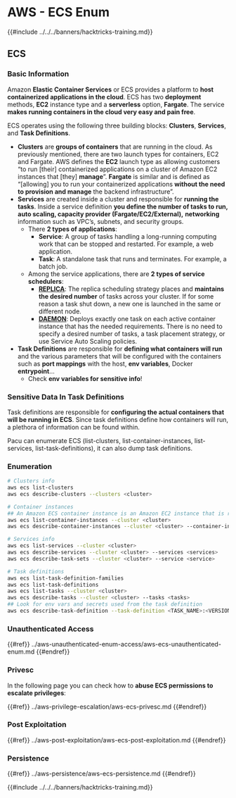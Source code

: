 # AWS - ECS Enum

{{#include ../../../banners/hacktricks-training.md}}

## ECS

### Basic Information

Amazon **Elastic Container Services** or ECS provides a platform to **host containerized applications in the cloud**. ECS has two **deployment** methods, **EC2** instance type and a **serverless** option, **Fargate**. The service **makes running containers in the cloud very easy and pain free**.

ECS operates using the following three building blocks: **Clusters**, **Services**, and **Task Definitions**.

- **Clusters** are **groups of containers** that are running in the cloud. As previously mentioned, there are two launch types for containers, EC2 and Fargate. AWS defines the **EC2** launch type as allowing customers “to run \[their] containerized applications on a cluster of Amazon EC2 instances that \[they] **manage**”. **Fargate** is similar and is defined as “\[allowing] you to run your containerized applications **without the need to provision and manage** the backend infrastructure”.
- **Services** are created inside a cluster and responsible for **running the tasks**. Inside a service definition **you define the number of tasks to run, auto scaling, capacity provider (Fargate/EC2/External),** **networking** information such as VPC’s, subnets, and security groups.
  - There **2 types of applications**:
    - **Service**: A group of tasks handling a long-running computing work that can be stopped and restarted. For example, a web application.
    - **Task**: A standalone task that runs and terminates. For example, a batch job.
  - Among the service applications, there are **2 types of service schedulers**:
    - [**REPLICA**](https://docs.aws.amazon.com/AmazonECS/latest/developerguide/ecs_services.html): The replica scheduling strategy places and **maintains the desired number** of tasks across your cluster. If for some reason a task shut down, a new one is launched in the same or different node.
    - [**DAEMON**](https://docs.aws.amazon.com/AmazonECS/latest/developerguide/ecs_services.html): Deploys exactly one task on each active container instance that has the needed requirements. There is no need to specify a desired number of tasks, a task placement strategy, or use Service Auto Scaling policies.
- **Task Definitions** are responsible for **defining what containers will run** and the various parameters that will be configured with the containers such as **port mappings** with the host, **env variables**, Docker **entrypoint**...
  - Check **env variables for sensitive info**!

### Sensitive Data In Task Definitions

Task definitions are responsible for **configuring the actual containers that will be running in ECS**. Since task definitions define how containers will run, a plethora of information can be found within.

Pacu can enumerate ECS (list-clusters, list-container-instances, list-services, list-task-definitions), it can also dump task definitions.

### Enumeration

```bash
# Clusters info
aws ecs list-clusters
aws ecs describe-clusters --clusters <cluster>

# Container instances
## An Amazon ECS container instance is an Amazon EC2 instance that is running the Amazon ECS container agent and has been registered into an Amazon ECS cluster.
aws ecs list-container-instances --cluster <cluster>
aws ecs describe-container-instances --cluster <cluster> --container-instances <container_instance_arn>

# Services info
aws ecs list-services --cluster <cluster>
aws ecs describe-services --cluster <cluster> --services <services>
aws ecs describe-task-sets --cluster <cluster> --service <service>

# Task definitions
aws ecs list-task-definition-families
aws ecs list-task-definitions
aws ecs list-tasks --cluster <cluster>
aws ecs describe-tasks --cluster <cluster> --tasks <tasks>
## Look for env vars and secrets used from the task definition
aws ecs describe-task-definition --task-definition <TASK_NAME>:<VERSION>
```

### Unauthenticated Access

{{#ref}}
../aws-unauthenticated-enum-access/aws-ecs-unauthenticated-enum.md
{{#endref}}

### Privesc

In the following page you can check how to **abuse ECS permissions to escalate privileges**:

{{#ref}}
../aws-privilege-escalation/aws-ecs-privesc.md
{{#endref}}

### Post Exploitation

{{#ref}}
../aws-post-exploitation/aws-ecs-post-exploitation.md
{{#endref}}

### Persistence

{{#ref}}
../aws-persistence/aws-ecs-persistence.md
{{#endref}}

{{#include ../../../banners/hacktricks-training.md}}
